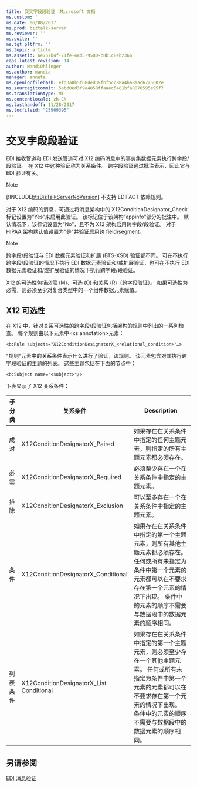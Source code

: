 ```yaml
---
title: 交叉字段段验证 |Microsoft 文档
ms.custom: ''
ms.date: 06/08/2017
ms.prod: biztalk-server
ms.reviewer: ''
ms.suite: ''
ms.tgt_pltfrm: ''
ms.topic: article
ms.assetid: 6e757b4f-71fe-44d5-9580-c8b1c8eb2366
caps.latest.revision: 14
author: MandiOhlinger
ms.author: mandia
manager: anneta
ms.openlocfilehash: efd3a0b5f68ded39fbf5cc88a4ba8aac6725602e
ms.sourcegitcommit: 5abd0ed3f9e4858ffaaec5481bfa8878595e95f7
ms.translationtype: MT
ms.contentlocale: zh-CN
ms.lasthandoff: 11/28/2017
ms.locfileid: "25969395"
---
```

# <a name="cross-field-segment-validation"></a>交叉字段段验证
EDI 接收管道和 EDI 发送管道可对 X12 编码消息中的事务集数据元素执行跨字段/段验证。 在 X12 中这种验证称为关系条件。 跨字段验证通过批注表示，因此它与 EDI 验证有关。  
  
> [!NOTE]
>  [!INCLUDE[btsBizTalkServerNoVersion](../includes/btsbiztalkservernoversion-md.md)] 不支持 EDIFACT 依赖规则。  
  
 对于 X12 编码的消息，可通过将消息架构中的 X12ConditionDesignator_Check 标记设置为“Yes”来启用此验证。 该标记位于该架构“appinfo”部分的批注中。 默认情况下，该标记设置为“No”，且不为 X12 架构启用跨字段/段验证。 对于 HIPAA 架构默认值设置为"是"并验证启用跨 field\segment。  
  
> [!NOTE]
>  跨字段/段验证与 EDI 数据元素验证和扩展 (BTS-XSD) 验证都不同。 可在不执行跨字段/段验证的情况下执行 EDI 数据元素验证和/或扩展验证，也可在不执行 EDI 数据元素验证和/或扩展验证的情况下执行跨字段/段验证。  
  
 X12 的可选性包括必需 (M)、可选 (O) 和关系 (R)（跨字段验证）。 如果可选性为必需，则必须至少对复合类型中的一个组件数据元素赋值。  
  
## <a name="x12-optionality"></a>X12 可选性  
 在 X12 中，针对关系可选性的跨字段/段验证包括架构的规则中列出的一系列检查。 每个规则由以下元素中\<xs:annotation\>元素：  
  
```  
<b:Rule subjects="X12ConditionDesignatorX_<relational_condition>"…>  
```  
  
 "规则"元素中的关系条件表示什么进行了验证，该规则。 该元素包含对其执行跨字段验证的主题的列表。 这些主题包括在下面的节点中：  
  
```  
<b:Subject name="<subject>"/>  
```  
  
 下表显示了 X12 关系条件：  
  
|子分类|关系条件|Description|  
|-----------------------|--------------------------|-----------------|  
|成对|X12ConditionDesignatorX_Paired|如果存在在关系条件中指定的任何主题元素，则指定的所有主题元素都必须存在。|  
|必需|X12ConditionDesignatorX_Required|必须至少存在一个在关系条件中指定的主题元素。|  
|排除|X12ConditionDesignatorX_Exclusion|可以至多存在一个在关系条件中指定的主题元素。|  
|条件|X12ConditionDesignatorX_Conditional|如果存在在关系条件中指定的第一个主题元素，则所有其他主题元素都必须存在。 任何或所有未指定为条件中第一个元素的元素都可以在不要求存在第一个元素的情况下出现。 条件中的元素的顺序不需要与数据段中的数据元素的顺序相同。|  
|列表条件|X12ConditionDesignatorX_List Conditional|如果存在在关系条件中指定的第一个主题元素，则必须至少存在一个其他主题元素。 任何或所有未指定为条件中第一个元素的元素都可以在不要求存在第一个元素的情况下出现。 条件中的元素的顺序不需要与数据段中的数据元素的顺序相同。|  
  
## <a name="see-also"></a>另请参阅  
 [EDI 消息验证](../core/edi-message-validation.md)